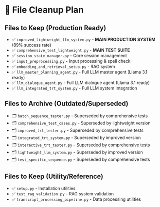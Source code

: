 # 🧹 File Cleanup Plan

## Files to Keep (Production Ready)
- ✅ `improved_lightweight_llm_system.py` - **MAIN PRODUCTION SYSTEM** (89% success rate)
- ✅ `comprehensive_test_lightweight.py` - **MAIN TEST SUITE**
- ✅ `session_state_manager.py` - Core session management
- ✅ `input_preprocessing.py` - Input processing & spell check
- ✅ `embedding_and_retrieval_setup.py` - RAG system
- ✅ `llm_master_planning_agent.py` - Full LLM master agent (Llama 3.1 ready)
- ✅ `llm_dialogue_agent.py` - Full LLM dialogue agent (Llama 3.1 ready)
- ✅ `llm_integrated_trt_system.py` - Full LLM system integration

## Files to Archive (Outdated/Superseded)
- 🗂️ `batch_sequence_tester.py` - Superseded by comprehensive tests
- 🗂️ `comprehensive_test_cases.py` - Superseded by lightweight version
- 🗂️ `improved_trt_tester.py` - Superseded by comprehensive tests
- 🗂️ `integrated_trt_system.py` - Superseded by improved version
- 🗂️ `interactive_trt_tester.py` - Superseded by comprehensive tests
- 🗂️ `lightweight_llm_system.py` - Superseded by improved version
- 🗂️ `test_specific_sequence.py` - Superseded by comprehensive tests

## Files to Keep (Utility/Reference)
- ✅ `setup.py` - Installation utilities
- ✅ `test_rag_validation.py` - RAG system validation
- ✅ `transcript_processing_pipeline.py` - Data processing utilities